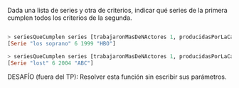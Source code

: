 Dada una lista de series y otra de criterios, indicar qué series de la primera cumplen todos los criterios de la segunda.

```haskell

> seriesQueCumplen series [trabajaronMasDeNActores 1, producidasPorLaCadena "HBO"]
[Serie "los soprano" 6 1999 "HBO"]

> seriesQueCumplen series [trabajaronMasDeNActores 1, producidasPorLaCadena "ABC", posterioresAlAnio 2000]
[Serie "lost" 6 2004 "ABC"]

```

DESAFÍO (fuera del TP): Resolver esta función sin escribir sus parámetros.